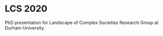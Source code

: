 # LCS 2020
PhD presentation for Landscape of Complex Societies Research Group at Durham University.
